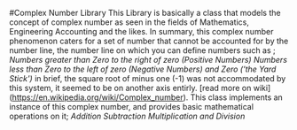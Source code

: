 #Complex Number Library
This Library is basically a class that models the concept of complex number
  as seen in the fields of Mathematics, Engineering Accounting and the likes.
  In summary, this complex number phenomenon caters for a set of number that 
  cannot be accounted for by the number line, the number line on which you can 
  define numbers such as ;
  *Numbers greater than Zero to the right of zero (Positive Numbers)*
  *Numbers less than Zero to the left of zero (Negative Numbers)*
  *and Zero ('the Yard Stick')*
  in brief, the square root of minus one (-1) was not accommodated by this system, it seemed to be on another axis entirly. [read more on wiki] (https://en.wikipedia.org/wiki/Complex_number).
  This class implements an instance of this complex number, and provides basic mathematical operations on it;
  *Addition*
  *Subtraction*
  *Multiplication*
  *and Division*
  


